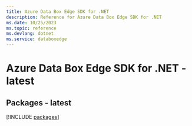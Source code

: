 ```yaml
---
title: Azure Data Box Edge SDK for .NET
description: Reference for Azure Data Box Edge SDK for .NET
ms.date: 10/25/2023
ms.topic: reference
ms.devlang: dotnet
ms.service: databoxedge
---
```

# Azure Data Box Edge SDK for .NET - latest
## Packages - latest
[!INCLUDE [packages](data-box-edge-index.md)]